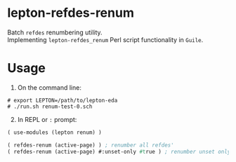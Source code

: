 lepton-refdes-renum
===================

Batch `refdes` renumbering utility.<br />
Implementing `lepton-refdes_renum` Perl script
functionality in `Guile`.


Usage
=====

1. On the command line:
```
# export LEPTON=/path/to/lepton-eda
# ./run.sh renum-test-0.sch
```

2. In REPL or `:` prompt:
```scheme
( use-modules (lepton renum) )

( refdes-renum (active-page) ) ; renumber all refdes'
( refdes-renum (active-page) #:unset-only #true ) ; renumber unset only
```

